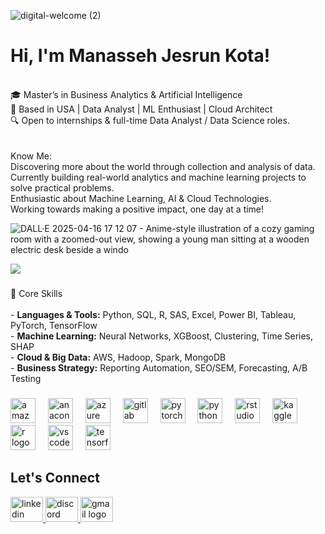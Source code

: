   ![digital-welcome (2)](https://github.com/user-attachments/assets/64f4bda7-8270-4bcf-9f44-55e8837617c5)

#  Hi, I'm Manasseh Jesrun Kota!<br>

<br>🎓 Master’s in Business Analytics & Artificial Intelligence  <br>📍 Based in USA | Data Analyst | ML Enthusiast | Cloud Architect  <br>🔍 Open to internships & full-time Data Analyst / Data Science roles.<br><br><br> Know Me:<br>Discovering more about the world through collection and analysis of data. <br>Currently building real-world analytics and machine learning projects to solve practical problems.<br>Enthusiastic about Machine Learning, AI & Cloud Technologies.<br>Working towards making a positive impact, one day at a time!

![DALL·E 2025-04-16 17 12 07 - Anime-style illustration of a cozy gaming room with a zoomed-out view, showing a young man sitting at a wooden electric desk beside a windo](https://github.com/user-attachments/assets/91591cd9-bc4c-4902-a0df-8fb8c2ab4518)
<div align="left">
  <img src="https://profile-counter.glitch.me/JesrunKota/count.svg?"  />
</div>

###
 🧠 Core Skills<br><br>- **Languages & Tools:** Python, SQL, R, SAS, Excel, Power BI, Tableau, PyTorch, TensorFlow  <br>- **Machine Learning:** Neural Networks, XGBoost, Clustering, Time Series, SHAP  <br>- **Cloud & Big Data:** AWS, Hadoop, Spark, MongoDB  <br>- **Business Strategy:** Reporting Automation, SEO/SEM, Forecasting, A/B Testing


###

<div align="left">
  <img src="https://cdn.jsdelivr.net/gh/devicons/devicon/icons/amazonwebservices/amazonwebservices-line-wordmark.svg" height="40" alt="amazonwebservices logo"  />
  <img width="12" />
  <img src="https://cdn.jsdelivr.net/gh/devicons/devicon/icons/anaconda/anaconda-original.svg" height="40" alt="anaconda logo"  />
  <img width="12" />
  <img src="https://cdn.jsdelivr.net/gh/devicons/devicon/icons/azure/azure-original.svg" height="40" alt="azure logo"  />
  <img width="12" />
  <img src="https://cdn.jsdelivr.net/gh/devicons/devicon/icons/gitlab/gitlab-original.svg" height="40" alt="gitlab logo"  />
  <img width="12" />
  <img src="https://cdn.jsdelivr.net/gh/devicons/devicon/icons/pytorch/pytorch-original.svg" height="40" alt="pytorch logo"  />
  <img width="12" />
  <img src="https://cdn.jsdelivr.net/gh/devicons/devicon/icons/python/python-original.svg" height="40" alt="python logo"  />
  <img width="12" />
  <img src="https://cdn.jsdelivr.net/gh/devicons/devicon/icons/rstudio/rstudio-original.svg" height="40" alt="rstudio logo"  />
  <img width="12" />
  <img src="https://cdn.jsdelivr.net/gh/devicons/devicon/icons/kaggle/kaggle-original.svg" height="40" alt="kaggle logo"  />
  <img width="12" />
  <img src="https://cdn.jsdelivr.net/gh/devicons/devicon/icons/r/r-original.svg" height="40" alt="r logo"  />
  <img width="12" />
  <img src="https://cdn.jsdelivr.net/gh/devicons/devicon/icons/vscode/vscode-original.svg" height="40" alt="vscode logo"  />
  <img width="12" />
  <img src="https://cdn.jsdelivr.net/gh/devicons/devicon/icons/tensorflow/tensorflow-original.svg" height="40" alt="tensorflow logo"  />
</div>

##  Let's Connect
<div align="left">
  <a href="https://www.linkedin.com/in/manasseh-jesrun-kota/" target="_blank">
    <img src="https://raw.githubusercontent.com/maurodesouza/profile-readme-generator/master/src/assets/icons/social/linkedin/default.svg" width="52" height="40" alt="linkedin logo"  />
  </a>
  <a href="https://discord.com/invite/_zoro_5578" target="_blank">
    <img src="https://raw.githubusercontent.com/maurodesouza/profile-readme-generator/master/src/assets/icons/social/discord/default.svg" width="52" height="40" alt="discord logo"  />
  </a>
  <a href="Manasseh Jesrun Kota <kmjesrun2807@gmail.com>" target="_blank">
    <img src="https://raw.githubusercontent.com/maurodesouza/profile-readme-generator/master/src/assets/icons/social/gmail/default.svg" width="52" height="40" alt="gmail logo"  />
  </a>
</div>


